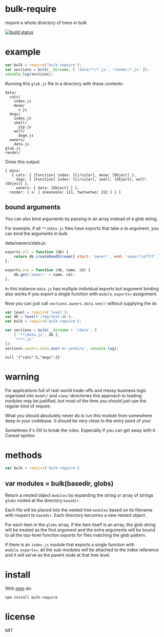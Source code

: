 # bulk-require

require a whole directory of trees in bulk

[![build status](https://secure.travis-ci.org/substack/bulk-require.png)](http://travis-ci.org/substack/bulk-require)

# example

``` js
var bulk = require('bulk-require');
var sections = bulk(__dirname, [ 'data/**/*.js', 'render/*.js' ]);
console.log(sections);
```

Running this `glob.js` file in a directory with these contents:

```
data/
  cats/
    index.js
    meow/
      x.js
  dogs/
    index.js
    small/
      yip.js
    wolf/
      doge.js
  owners/
    data.js
glob.js
render/
```

Gives this output:

```
{ data: 
   { cats: { [Function] index: [Circular], meow: [Object] },
     dogs: { [Function] index: [Circular], small: [Object], wolf: [Object] },
     owners: { data: [Object] } },
  render: { x: { oneoneone: 111, twotwotwo: 222 } } }
```

## bound arguments

You can also bind arguments by passing in an array instead of a glob string.

For example, if all `**/data.js` files have exports that take a `db` argument,
you can bind the arguments in bulk:

data/owners/data.js:

``` js
exports.all = function (db) {
    return db.createReadStream({ start: 'owner!', end: 'owner!\uffff' });
};

exports.one = function (db, name, cb) {
    db.get('owner!' + name, cb);
};
```

In this instance `data.js` has multiple individual exports but argument binding
also works if you export a single function with `module.exports=` assignment.

Now you can just call `sections.owners.data.one()` without supplying the `db`:

``` js
var level = require('level');
var db = level('/tmp/test.db');
var bulk = require('bulk-require');

var sections = bulk(__dirname + '/data', [
    [ '**/data.js', db ],
    '**/*.js'
]);
sections.owners.data.one('mr-jenkins', console.log);
```

```
null '{"cats":5,"dogs":3}'
```

# warning

For applications full of real-world trade-offs and messy business logic
organized into `model/` and `view/` directories  this approach to loading
modules may be justified, but most of the time you should just use the regular
kind of require.

What you should absolutely never do is run this module from somewhere deep in
your codebase. It should be very close to the entry point of your 

Sometimes it's OK to break the rules. Especially if you can get away with it.
Caveat npmtor.

# methods

``` js
var bulk = require('bulk-require')
```

## var modules = bulk(basedir, globs)

Return a nested object `modules` by expanding the string or array of strings
`globs` rooted at the directory `basedir`.

Each file will be placed into the nested tree `modules` based on its filename
with respect to `basedir`. Each directory becomes a new nested object.

For each item in the `globs` array, if the item itself is an array, the glob
string will be treated as the first argument and the extra arguments will be
bound to all the top-level function exports for files matching the glob pattern.

If there is an `index.js` module that exports a single function with
`module.exports=`, all the sub-modules will be attached to the index reference
and it will serve as the parent node at that tree level. 

# install

With [npm](https://npmjs.org) do:

```
npm install bulk-require
```

# license

MIT
